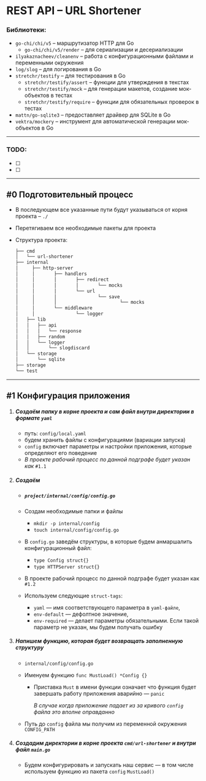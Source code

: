 # REST API – URL Shortener

### Библиотеки:

- `go-chi/chi/v5` – маршрутизатор HTTP для Go
  - `go-chi/chi/v5/render` – для сериализации и десериализации
- `ilyakaznacheev/cleanenv` – работа с конфигурационными файлами и переменными окружения
- `log/slog` – для логирования в Go
- `stretchr/testify` – для тестирования в Go
  - `stretchr/testify/assert` – функции для утверждения в текстах
  - `stretchr/testify/mock` – для генерации макетов, создание мок-объектов в тестах
  - `stretchr/testify/require` – функции для обязательных проверок в тестах
- `mattn/go-sqlite3` – предоставляет драйвер для SQLite в Go
- `vektra/mockery` – инструмент для автоматической генерации мок-объектов в Go

------

### TODO:

- [ ] 
- [ ] 

------

## #0 Подготовительный процесс

- В последующем все указанные пути будут указываться от корня проекта – `./`

- Перетягиваем все необходимые пакеты для проекта

- Структура проекта:

  ```markdown
  ├── cmd
  │   └── url-shortener
  ├── internal
  │		├── http-server
  │		│		├── handlers
  │		│		│		├── redirect
  │		│		│		│		└── mocks
  │		│		│		└──	url
  │		│		│				└── save
  │		│		│						└── mocks
  │		│		└── middleware
  │		│				└── logger
  │   ├── lib
  │   │   ├── api
  │   │   │   └── response
  │   │   ├── random
  │   │   └── logger
  │   │       └── slogdiscard
  │   └── storage
  │       └── sqlite 
  ├── storage
  └── test
  ```

------

## #1 Конфигурация приложения

1. ##### Создаём папку в корне проекта и сам файл внутри директории в формате `yaml`

   - путь: `config/local.yaml`
   - будем хранить файлы с конфигурациями (вариации запуска)
   - `config` включает параметры и настройки приложения, которые определяют его поведение
   - *В проекте рабочий процесс по данной подграфе будет указан как* `#1.1`

2. ##### Создаём 

   - ##### `project/internal/config/config.go`

   - Создам необходимые папки и файлы

     - `mkdir -p internal/config  `
     - `touch internal/config/config.go`

   - В `config.go` заведём структуры, в которые будем анмаршалить конфигурационный файл:

     - `type Config struct{}`
     - `type HTTPServer struct{}`

   - В проекте рабочий процесс по данной подграфе будет указан как `#1.2`

   - Используем следующие `struct-tags`: 

     - `yaml` — имя соответствующего параметра в `yaml-файле`,
     - `env-default` — дефолтное значение,
     - `env-required` — делает параметры обязательными. Если такой параметр не указан, мы будем получать ошибку 

3. ##### Напишем функцию, которая будет возвращать заполненную структуру

   - `internal/config/config.go`

   - Именуем функцию `func MustLoad() *Config {}`

     - Приставка `Must` в имени функции означает что функция будет завершать работу приложения аварийно — `panic`

       *В случае когда приложение падает из за кривого `config` файла это вполне оправданно*

   - Путь до `config` файла мы получим из переменной окружения `CONFIG_PATH`

4. ##### Создадим директории в корне проекта `cmd/url-shortener` и внутри файл `main.go`

   - Будем конфигурировать и запускать наш сервис — в том числе используем функцию из пакета `config` `MustLoad()`



































